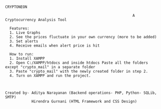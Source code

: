                                                                         CRYPTONEON
                                                                            
                                                              A Cryptocurrency Analysis Tool
                                                                  
      Features: 
      1. Live Graphs
      2. See the prices fluctuate in your own currency (more to be added)
      3. Set alerts
      4. Receive emails when alert price is hit
      
      How to run:
      1. Install XAMPP
      2. Open C:/XAMPP/htdocs and inside htdocs Paste all the folders except "crypto_mail" in a separate folder
      3. Paste "crypto_mail" with the newly created folder in step 2.
      4. Turn on XAMPP and run the project.



    Created by- Aditya Narayanan (Backend operations- PHP, Python- SQLib, SMTP)
                Hirendra Gurnani (HTML Framework and CSS Design)
